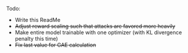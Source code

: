 Todo:
- Write this ReadMe
- ~~Adjust reward scaling such that attacks are favored more heavily~~
- Make entire model trainable with one optimizer (with KL divergence penalty this time)
- ~~Fix last value for GAE calculation~~